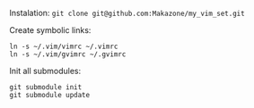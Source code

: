 Instalation:
    `git clone git@github.com:Makazone/my_vim_set.git`

Create symbolic links:  

    ln -s ~/.vim/vimrc ~/.vimrc
    ln -s ~/.vim/gvimrc ~/.gvimrc 
    
Init all submodules:  

    git submodule init
    git submodule update